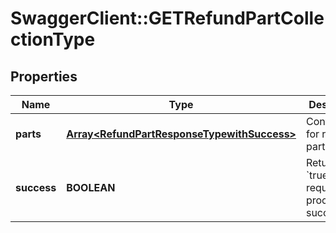 # SwaggerClient::GETRefundPartCollectionType

## Properties
Name | Type | Description | Notes
------------ | ------------- | ------------- | -------------
**parts** | [**Array&lt;RefundPartResponseTypewithSuccess&gt;**](RefundPartResponseTypewithSuccess.md) | Container for refund parts.  | [optional] 
**success** | **BOOLEAN** | Returns &#x60;true&#x60; if the request was processed successfully. | [optional] 



